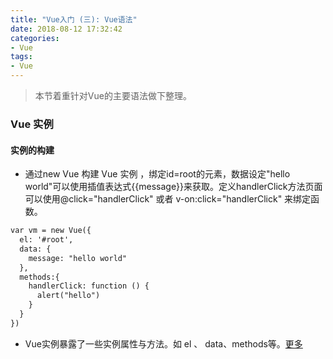 ```yaml
---
title: "Vue入门 (三): Vue语法"
date: 2018-08-12 17:32:42
categories:
- Vue
tags:
- Vue
---
```


> 本节着重针对Vue的主要语法做下整理。

<!-- more -->

### Vue 实例

#### 实例的构建

  + 通过new Vue 构建 Vue 实例 ，绑定id=root的元素，数据设定"hello world"可以使用插值表达式{{message}}来获取。定义handlerClick方法页面可以使用@click="handlerClick" 或者 v-on:click="handlerClick" 来绑定函数。

  ```html
  var vm = new Vue({
    el: '#root',
    data: {
      message: "hello world"
    },
    methods:{
      handlerClick: function () {
        alert("hello")
      }
    }
  })
  ```
  
  + Vue实例暴露了一些实例属性与方法。如 el 、 data、methods等。[更多](https://cn.vuejs.org/v2/api/#%E5%AE%9E%E4%BE%8B%E5%B1%9E%E6%80%A7)
  
####  

